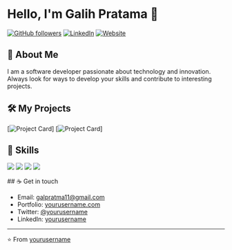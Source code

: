 # Hello, I'm Galih Pratama 👋

[![GitHub followers](https://img.shields.io/github/followers/galpratma?style=social)](https://github.com/galpratma)
[![LinkedIn](https://img.shields.io/badge/-LinkedIn-blue?style=flat&logo=Linkedin&logoColor=white)](https://www.linkedin.com/in/galpratma/)
[![Website](https://img.shields.io/badge/Website-46a2f1.svg?&style=flat-square&logo=Google-Chrome&logoColor=white&link=https://yourusername.com/)](https://yourusername.com/)

## 💫 About Me

I am a software developer passionate about technology and innovation. Always look for ways to develop your skills and contribute to interesting projects.

## 🛠️ My Projects

[![Project Card](https://github.com/galpratma/webbootstrap5)]
[![Project Card](https://github.com/galpratma/another-project)]

## 🚀 Skills

<p align="left">
  <img src="https://img.shields.io/badge/HTML5-E34F26?style=for-the-badge&logo=html5&logoColor=white" />
  <img src="https://img.shields.io/badge/CSS3-1572B6?style=for-the-badge&logo=css3&logoColor=white" />
  <img src="https://img.shields.io/badge/JavaScript-F7DF1E?style=for-the-badge&logo=javascript&logoColor=black" />
  <img src="https://img.shields.io/badge/PHP-777BB4?style=for-the-badge&logo=php&logoColor=white" />
</p>
## ☕ Get in touch

- Email: galpratma11@gmail.com
- Portfolio: [yourusername.com](https://yourusername.com)
- Twitter: [@yourusername](https://twitter.com/yourusername)
- LinkedIn: [yourusername](https://linkedin.com/in/yourusername)

---

⭐️ From [yourusername](https://github.com/yourusername)
